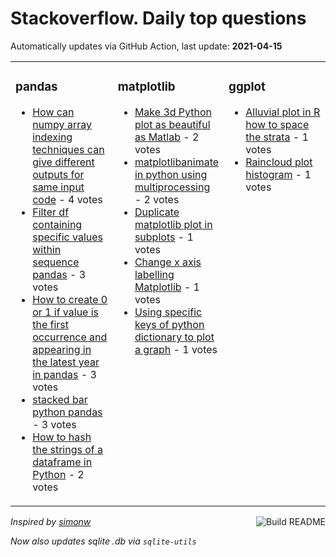 # Stackoverflow. Daily top questions 

Automatically updates via GitHub Action, last update: **<!-- date starts -->2021-04-15<!-- date ends -->**


<table><tr><td valign="top" width="33%">

### pandas
<!-- pandas starts -->
* [How can numpy array indexing techniques can give different outputs for same input code](https://stackoverflow.com/questions/67111878/how-can-numpy-array-indexing-techniques-can-give-different-outputs-for-same-inpu) - 4 votes
* [Filter df containing specific values within sequence  pandas](https://stackoverflow.com/questions/67101267/filter-df-containing-specific-values-within-sequence-pandas) - 3 votes
* [How to create 0 or 1 if value is the first occurrence and appearing in the latest year in pandas](https://stackoverflow.com/questions/67105439/how-to-create-0-or-1-if-value-is-the-first-occurrence-and-appearing-in-the-lates) - 3 votes
* [stacked bar python pandas](https://stackoverflow.com/questions/67111912/stacked-bar-python-pandas) - 3 votes
* [How to hash the strings of a dataframe in Python](https://stackoverflow.com/questions/67115484/how-to-hash-the-strings-of-a-dataframe-in-python) - 2 votes
<!-- pandas ends -->
</td><td valign="top" width="34%">


### matplotlib
<!-- matplotlib starts -->
* [Make 3d Python plot as beautiful as Matlab](https://stackoverflow.com/questions/67101681/make-3d-python-plot-as-beautiful-as-matlab) - 2 votes
* [matplotlibanimate in python using multiprocessing](https://stackoverflow.com/questions/67111498/matplotlib-animate-in-python-using-multiprocessing) - 2 votes
* [Duplicate matplotlib plot in subplots](https://stackoverflow.com/questions/67114486/duplicate-matplotlib-plot-in-subplots) - 1 votes
* [Change x axis labelling Matplotlib](https://stackoverflow.com/questions/67112621/change-x-axis-labelling-matplotlib) - 1 votes
* [Using specific keys of python dictionary to plot a graph](https://stackoverflow.com/questions/67108871/using-specific-keys-of-python-dictionary-to-plot-a-graph) - 1 votes
<!-- matplotlib ends -->
</td><td valign="top" width="34%">


### ggplot
<!-- ggplot2 starts -->
* [Alluvial plot in R how to space the strata](https://stackoverflow.com/questions/67113888/alluvial-plot-in-r-how-to-space-the-strata) - 1 votes
* [Raincloud plot  histogram](https://stackoverflow.com/questions/67112799/raincloud-plot-histogram) - 1 votes
<!-- ggplot2 ends -->
</td></tr></table>

<a href="https://github.com/hp0404/hp0404/actions"><img src="https://github.com/hp0404/hp0404/workflows/Build%20README/badge.svg" align="right" alt="Build README"></a> <p>*Inspired by  [simonw](https://github.com/simonw/simonw)*</p> <p> *Now also updates sqlite .db via `sqlite-utils`* </p>
